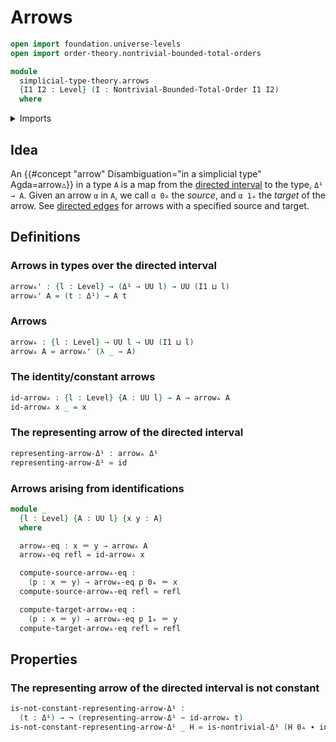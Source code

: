 # Arrows

```agda
open import foundation.universe-levels
open import order-theory.nontrivial-bounded-total-orders

module
  simplicial-type-theory.arrows
  {I1 I2 : Level} (I : Nontrivial-Bounded-Total-Order I1 I2)
  where
```

<details><summary>Imports</summary>

```agda
open import foundation.function-types
open import foundation.homotopies
open import foundation.identity-types
open import foundation.negation
open import foundation.universe-levels

open import simplicial-type-theory.directed-interval I
```

</details>

## Idea

An {{#concept "arrow" Disambiguation="in a simplicial type" Agda=arrow▵}} in a
type `A` is a map from the
[directed interval](simplicial-type-theory.directed-interval.md) to the type,
`Δ¹ → A`. Given an arrow `α` in `A`, we call `α 0▵` the _source_, and `α 1▵` the
_target_ of the arrow. See
[directed edges](simplicial-type-theory.directed-edges.md) for arrows with a
specified source and target.

## Definitions

### Arrows in types over the directed interval

```agda
arrow▵' : {l : Level} → (Δ¹ → UU l) → UU (I1 ⊔ l)
arrow▵' A = (t : Δ¹) → A t
```

### Arrows

```agda
arrow▵ : {l : Level} → UU l → UU (I1 ⊔ l)
arrow▵ A = arrow▵' (λ _ → A)
```

### The identity/constant arrows

```agda
id-arrow▵ : {l : Level} {A : UU l} → A → arrow▵ A
id-arrow▵ x _ = x
```

### The representing arrow of the directed interval

```agda
representing-arrow-Δ¹ : arrow▵ Δ¹
representing-arrow-Δ¹ = id
```

### Arrows arising from identifications

```agda
module _
  {l : Level} {A : UU l} {x y : A}
  where

  arrow▵-eq : x ＝ y → arrow▵ A
  arrow▵-eq refl = id-arrow▵ x

  compute-source-arrow▵-eq :
    (p : x ＝ y) → arrow▵-eq p 0▵ ＝ x
  compute-source-arrow▵-eq refl = refl

  compute-target-arrow▵-eq :
    (p : x ＝ y) → arrow▵-eq p 1▵ ＝ y
  compute-target-arrow▵-eq refl = refl
```

## Properties

### The representing arrow of the directed interval is not constant

```agda
is-not-constant-representing-arrow-Δ¹ :
  (t : Δ¹) → ¬ (representing-arrow-Δ¹ ~ id-arrow▵ t)
is-not-constant-representing-arrow-Δ¹ _ H = is-nontrivial-Δ¹ (H 0▵ ∙ inv (H 1▵))
```
